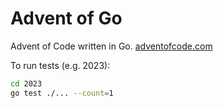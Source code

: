 # Advent of Go

Advent of Code written in Go.
[adventofcode.com](https://adventofcode.com/)

To run tests (e.g. 2023):

```bash
cd 2023
go test ./... --count=1
```
